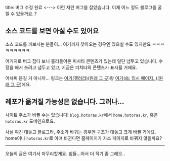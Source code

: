 title: 버그 수정 완료
<--->
이런 저런 버그를 잡았습니다. 이제 어느 정도 블로그를 굴릴 수 있을까요..?

## 소스 코드를 보면 아실 수도 있어요

소스 코드를 까보시는 분들이... 여기까지 찾아오는 경우엔 있으실 수도 있지만요 ㅋㅋㅋㅋㅋㅋㅋㅋㅋ

어거지로 버그 잡다 보니 흘러들어온 피치타 콘텐츠가 있는데 일단 냅두고 있습니다.
수정을 해서 쓰려고 냅두고 있고, 지금은 피치타의 콘텐츠가 표시될 거에요.

어차피 뜯길 거 아니까...
링크는 [여기(갤러리)](https://blog.hotoras.kr/g/ "피치타 갤러리 라우팅 중인데 제대로 뜰지 안 뜰지는 모릅니다. 일단 컴파일은 되는 거 확인함")([원래 그 곳](https://blog.peacht.art/g/ "여기는 원본"))랑 [여기(숍: 임시 페이지..)](https://blog.hotoras.kr/shop/ "안 뜨는 게 맞습니다")([원래 그 곳](https://blog.peacht.art/shop/ "언젠가는 바뀔지도?"))에요.

## 레포가 옮겨질 가능성은 없습니다. 그러나...

사이트 주소가 바뀔 수는 있습니다! `blog.hotoras.kr`에서 `home.hotoras.kr`, 혹은 `hotoras.kr` 도메인으로요.

사실 여긴 대놓고 블로그라, 주소가 바뀌는 경우엔 구조가 대놓고 크게 바뀔 거에요.
home이나 `hotoras.kr`로 아얘 바뀐다면 홈페이지가 자소 페이지로 바뀌지 않을까요?

--------

오늘의 글은 여기서 마무리할게요. 힘들...어서 더 적기 좀 그래오..